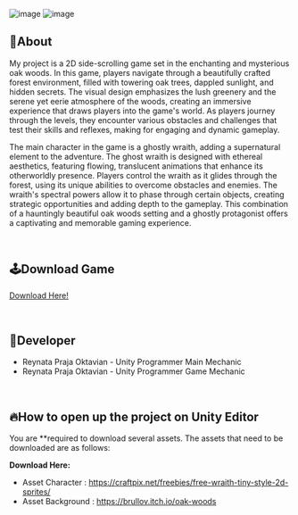 ![image](https://github.com/ReyC4/Side-Scroll/assets/125941312/464ccc4a-4c2b-4728-a8c9-da7c6c2a4fef) ![image](https://github.com/ReyC4/Side-Scroll/assets/125941312/82ec71e6-fbab-463a-87f7-9a61def99843)

## 🔴About
My project is a 2D side-scrolling game set in the enchanting and mysterious oak woods. In this game, players navigate through a beautifully crafted forest environment, filled with towering oak trees, dappled sunlight, and hidden secrets. The visual design emphasizes the lush greenery and the serene yet eerie atmosphere of the woods, creating an immersive experience that draws players into the game's world. As players journey through the levels, they encounter various obstacles and challenges that test their skills and reflexes, making for engaging and dynamic gameplay.

The main character in the game is a ghostly wraith, adding a supernatural element to the adventure. The ghost wraith is designed with ethereal aesthetics, featuring flowing, translucent animations that enhance its otherworldly presence. Players control the wraith as it glides through the forest, using its unique abilities to overcome obstacles and enemies. The wraith's spectral powers allow it to phase through certain objects, creating strategic opportunities and adding depth to the gameplay. This combination of a hauntingly beautiful oak woods setting and a ghostly protagonist offers a captivating and memorable gaming experience.

<br>

## 🕹️Download Game
[Download Here!](https://github.com/ReyC4/Side-Scroll-EXE)

<br>

## 👤Developer
- Reynata Praja Oktavian - Unity Programmer Main Mechanic
- Reynata Praja Oktavian - Unity Programmer Game Mechanic 

<br>

## 🔥How to open up the project on Unity Editor
You are **required to download several assets. The assets that need to be downloaded are as follows:

**Download Here:**
- Asset Character  : https://craftpix.net/freebies/free-wraith-tiny-style-2d-sprites/
- Asset Background : https://brullov.itch.io/oak-woods
